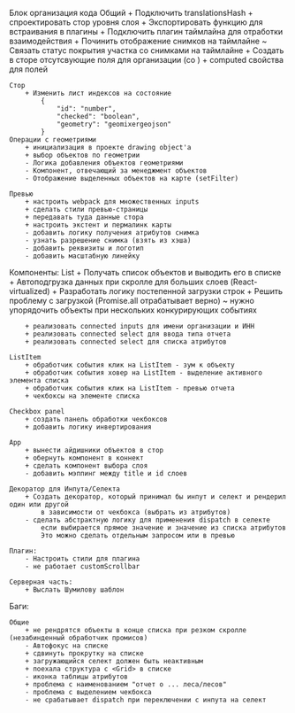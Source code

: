 Блок организация кода
    Общий
        + Подключить translationsHash
        + спроектировать стор уровня слоя
        + Экспортировать функцию для встраивания в плагины
        + Подключить плагин таймлайна для отработки взаимодействия
        + Починить отображение снимков на таймлайне
        ~ Связать статус покрытия участка со снимками на таймлайне
        + Создать в сторе отсутсвующие поля для организации (со )
        + computed свойства для полей

    Стор
        + Изменить лист индексов на состояние
            {
                "id": "number",
                "checked": "boolean",
                "geometry": "geomixergeojson"
            }
    Операции с геометриями
        + инициализация в проекте drawing object'a
        + выбор объектов по геометрии
        - Логика добавления объектов геометриями
        - Компонент, отвечающий за менеджмент объектов
        - Отображение выделенных объектов на карте (setFilter)

    Превью
        + настроить webpack для множественных inputs
        + сделать стили превью-страницы
        + передавать туда данные стора
        + настроить экстент и пермалинк карты
        - добавить логику получения атрибутов снимка
        - узнать разрешение снимка (взять из хэша)
        - добавить реквизиты и логотип
        - добавить масштабную линейку

Компоненты:
    List
        + Получать список объектов и выводить его в списке
        + Автоподгрузка данных при скролле для больших слоев (React-virtualized)
        + Разработать логику постепенной загрузки строк
        + Решить проблему с загрузкой (Promise.all отрабатывает верно)
        ~ нужно упорядочить объекты при нескольких конкурирующих событиях

        + реализовать connected inputs для имени организации и ИНН
        + реализовать connected select для ввода типа отчета
        + реализовать connected select для списка атрибутов

    ListItem
        + обработчик события клик на ListItem - зум к объекту
        + обработчик события ховер на ListItem - выделение активного элемента списка
        + обработчик события клик на ListItem - превью отчета
        + чекбоксы на элементе списка

    Checkbox panel
        + создать панель обработки чекбоксов
        + добавить логику инвертирования

    App
        + вынести айдишники объектов в стор
        + обернуть компонент в коннект
        + сделать компонент выбора слоя
        - добавить мэппинг между title и id слоев

    Декоратор для Инпута/Селекта
        + Создать декоратор, который принимал бы инпут и селект и рендерил один или другой
            в зависимости от чекбокса (выбрать из атрибутов)
        - сделать абстрактную логику для применения dispatch в селекте
            если выбирается прямое значение и значение из списка атрибутов
            Это можно сделать отдельным запросом или в превью

    Плагин:
        - Настроить стили для плагина
        - не работает customScrollbar

    Серверная часть:
        + Выслать Шумилову шаблон

Баги:

    Общие
        + не рендрятся объекты в конце списка при резком скролле (незабинденный обработчик промисов)
        - Автофокус на списке
        + сдвинуть прокрутку на списке
        + загружающийся селект должен быть неактивным
        + поехала структура с <Grid> в списке
        - иконка таблицы атрибутов
        + проблема с наименованием "отчет о ... леса/лесов"
        - проблема с выделением чекбокса
        - не срабатывает dispatch при переключении с инпута на селект

